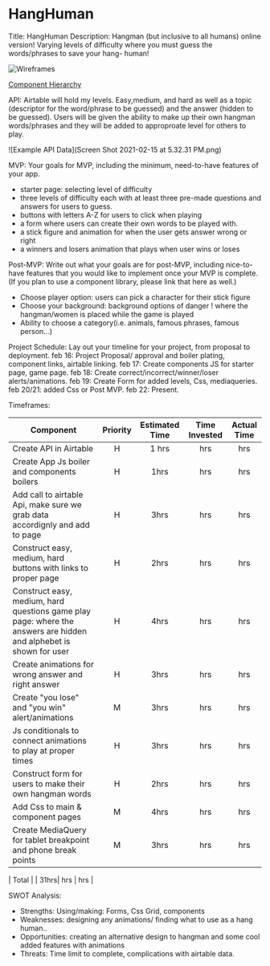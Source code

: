 # HangHuman
Title: HangHuman
Description: Hangman (but inclusive to all humans) online version! Varying levels of difficulty where you must guess the words/phrases to save your hang- human!

![Wireframes](https://drive.google.com/file/d/1GcjEYM1GT5iRfDvmRHxNyvqRrSsGkgUF/view?usp=sharing)


[Component Hierarchy](https://drive.google.com/file/d/1HnzzlCxdl3m2t56aIFi6bpKU4dtNzxLD/view?usp=sharing)


API: Airtable will hold my levels. Easy,medium, and hard as well as a topic (descriptor for the word/phrase to be guessed) and the answer (hidden to be guessed). Users will be given the ability to make up their own hangman words/phrases and they will be added to approproate level for others to play.

![Example API Data](Screen Shot 2021-02-15 at 5.32.31 PM.png)

MVP: Your goals for MVP, including the minimum, need-to-have features of your app.
- starter page: selecting level of difficulty
- three levels of difficulty each with at least three pre-made questions and answers for users to guess.
- buttons with letters A-Z for users to click when playing
- a form where users can create their own words to be played with.
- a stick figure and animation for when the user gets answer wrong or right
- a winners and losers animation that plays when user wins or loses

Post-MVP: Write out what your goals are for post-MVP, including nice-to-have features that you would like to implement once your MVP is complete. (If you plan to use a component library, please link that here as well.)
- Choose player option: users can pick a character for their stick figure
- Choose your background: background options of danger ! where the hangman/women is placed while the game is played
- Ability to choose a category(i.e. animals, famous phrases, famous person...)


Project Schedule: Lay out your timeline for your project, from proposal to deployment.
feb 16: Project Proposal/ approval and boiler plating, component links, airtable linking.
feb 17: Create components JS for starter page, game page.
feb 18: Create correct/incorrect/winner/loser alerts/animations.
feb 19: Create Form for added levels, Css, mediaqueries.
feb 20/21: added Css or Post MVP.
feb 22: Present.


Timeframes: 

| Component | Priority | Estimated Time | Time Invested | Actual Time |
| --- | :---: |  :---: | :---: | :---: |
| Create API in Airtable | H | 1 hrs| hrs | hrs |
| Create App Js boiler and components boilers | H | 1hrs| hrs | hrs |
| Add call to airtable Api, make sure we grab data accordignly and add to page | H | 3hrs| hrs | hrs |
| Construct easy, medium, hard buttons with links to proper page | H | 2hrs| hrs | hrs |
| Construct easy, medium, hard questions game play page: where the answers are hidden and alphebet is shown for user| H | 4hrs| hrs | hrs |
| Create animations for wrong answer and right answer | H | 3hrs| hrs | hrs |
| Create "you lose" and "you win" alert/animations | M | 3hrs| hrs | hrs |
| Js conditionals to connect animations to play at proper times  | H | 3hrs| hrs | hrs |
| Construct form for users to make their own hangman words | H | 2hrs| hrs | hrs |
| Add Css to main & component pages| M | 4hrs| hrs | hrs |
| Create MediaQuery for tablet breakpoint and phone break points | M | 3hrs| hrs |hrs |

| Total |  | 31hrs| hrs | hrs |



SWOT Analysis: 
- Strengths: Using/making: Forms, Css Grid, components
- Weaknesses: designing any animations/ finding what to use as a hang human..
- Opportunities: creating an alternative design to hangman and some cool added features with animations
- Threats: Time limit to complete, complications with airtable data. 
